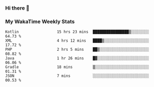 ### Hi there 👋

<!--
**royschrauwen/royschrauwen** is a ✨ _special_ ✨ repository because its `README.md` (this file) appears on your GitHub profile.

Here are some ideas to get you started:

- 🔭 I’m currently working on ...
- 🌱 I’m currently learning ...
- 👯 I’m looking to collaborate on ...
- 🤔 I’m looking for help with ...
- 💬 Ask me about ...
- 📫 How to reach me: ...
- 😄 Pronouns: ...
- ⚡ Fun fact: ...
-->


### My WakaTime Weekly Stats
<!--START_SECTION:waka-->

```text
Kotlin                 15 hrs 23 mins  ████████████████▒░░░░░░░░   64.73 %
XML                    4 hrs 12 mins   ████▒░░░░░░░░░░░░░░░░░░░░   17.72 %
PHP                    2 hrs 5 mins    ██▒░░░░░░░░░░░░░░░░░░░░░░   08.82 %
Java                   1 hr 26 mins    █▓░░░░░░░░░░░░░░░░░░░░░░░   06.06 %
Gradle                 18 mins         ▒░░░░░░░░░░░░░░░░░░░░░░░░   01.31 %
JSON                   7 mins          ░░░░░░░░░░░░░░░░░░░░░░░░░   00.53 %
```

<!--END_SECTION:waka-->
